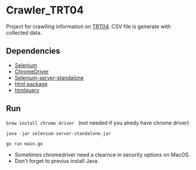 # Crawler_TRT04
Project for crawlling information on [TRT04](https://pesquisatextual.trt4.jus.br/pesquisas/acordaos?0).
CSV file is generate with collected data.
 
## Dependencies
- [Selenium](https://github.com/tebeka/selenium#readme)
- [ChromeDriver](https://sites.google.com/a/chromium.org/chromedriver/)
- [Selenium-server-standalone](https://selenium-release.storage.googleapis.com/index.html?path=3.5/)
- [html package](https://pkg.go.dev/golang.org/x/net/html)
- [htmlquery](https://github.com/antchfx/htmlquery)

## Run
```brew install chrome driver ``` (not needed if you alredy have chrome driver)

```java -jar selenium-server-standalone.jar```

```go run main.go```

- Sometimes chromedriver need a clearnce in security options on MacOS.
- Don't forget to previus install Java.
